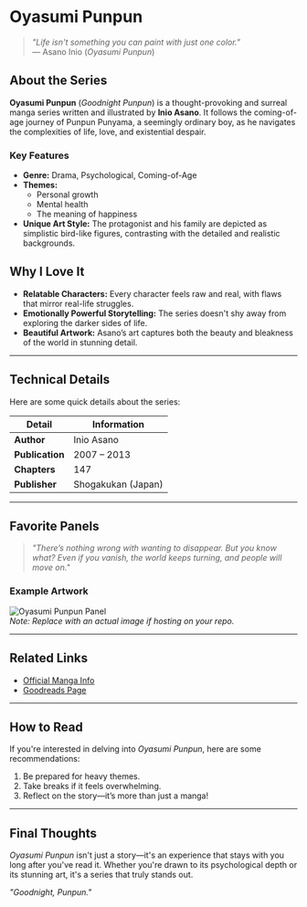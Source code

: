 # Oyasumi Punpun

> *"Life isn't something you can paint with just one color."*  
> — Asano Inio (*Oyasumi Punpun*)

## About the Series  
**Oyasumi Punpun** (*Goodnight Punpun*) is a thought-provoking and surreal manga series written and illustrated by **Inio Asano**. It follows the coming-of-age journey of Punpun Punyama, a seemingly ordinary boy, as he navigates the complexities of life, love, and existential despair.

### Key Features  
- **Genre:** Drama, Psychological, Coming-of-Age  
- **Themes:**  
  - Personal growth  
  - Mental health  
  - The meaning of happiness  
- **Unique Art Style:** The protagonist and his family are depicted as simplistic bird-like figures, contrasting with the detailed and realistic backgrounds.

## Why I Love It  
- **Relatable Characters:** Every character feels raw and real, with flaws that mirror real-life struggles.  
- **Emotionally Powerful Storytelling:** The series doesn't shy away from exploring the darker sides of life.  
- **Beautiful Artwork:** Asano’s art captures both the beauty and bleakness of the world in stunning detail.

---

## Technical Details  
Here are some quick details about the series:  

| **Detail**        | **Information**            |  
|-------------------|---------------------------|  
| **Author**        | Inio Asano                |  
| **Publication**   | 2007 – 2013               |  
| **Chapters**      | 147                       |  
| **Publisher**     | Shogakukan (Japan)        |  

---

## Favorite Panels  
> *"There’s nothing wrong with wanting to disappear. But you know what? Even if you vanish, the world keeps turning, and people will move on."*

### Example Artwork  
![Oyasumi Punpun Panel](https://static.wikia.nocookie.net/punpun/images/d/d4/PunPun_watching_shooting_stars.jpg/revision/latest/scale-to-width-down/1000?cb=20220827141811)  
*Note: Replace with an actual image if hosting on your repo.*

---

## Related Links  
- [Official Manga Info](https://www.viz.com/series/oyasumi-punpun)  
- [Goodreads Page](https://www.goodreads.com/book/show/oyasumi-punpun)

---

## How to Read  
If you're interested in delving into *Oyasumi Punpun*, here are some recommendations:  
1. Be prepared for heavy themes.  
2. Take breaks if it feels overwhelming.  
3. Reflect on the story—it’s more than just a manga!  

---

## Final Thoughts  
*Oyasumi Punpun* isn't just a story—it's an experience that stays with you long after you've read it. Whether you're drawn to its psychological depth or its stunning art, it's a series that truly stands out.

*"Goodnight, Punpun."*
